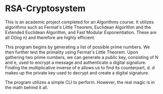 # RSA-Cryptosystem
This is an academic project completed for an Algorithms course. It utilizes algorithms such as Fermat's Little Theorem, Euclidean Algorithm and the Extended Euclidean Algorithm, and Fast Modular Exponentiation. These are all O(log n) and therefore are highly efficient. 

This program begins by generating a list of possible prime numbers. We then further test the primality using Fermat's Little Theorem. Upon gathering two prime numbers, we can generate a public key, consisting of N and e, used to encrypt a message and authenticate a digital signature. Finding the multiplicative inverse of e allows us to find its counterpart, d. d makes up the private key used to decrypt and create a digital signature. 

The program utilizes a simple CLI to perform. However, the real magic is in the math behind it all. 
